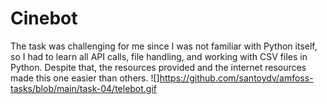 
# Cinebot

The task was challenging for me since I was not familiar with Python itself, so I had to learn all API calls, file handling, and working with CSV files in Python. Despite that, the resources provided and the internet resources made this one easier than others.
![]https://github.com/santoydv/amfoss-tasks/blob/main/task-04/telebot.gif